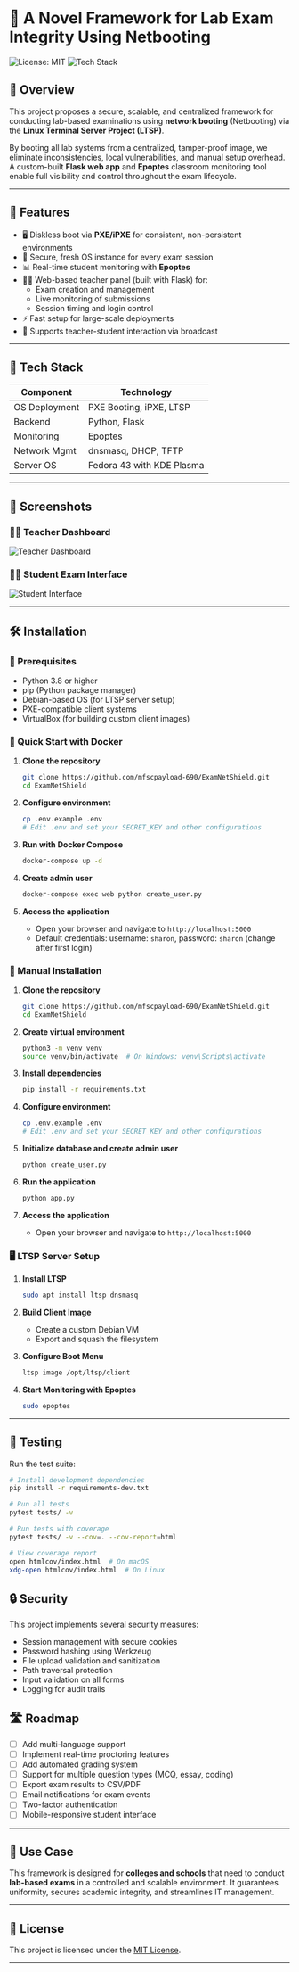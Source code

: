 # 🔐 A Novel Framework for Lab Exam Integrity Using Netbooting

![License: MIT](https://img.shields.io/badge/License-MIT-blue.svg)
![Tech Stack](https://img.shields.io/badge/TechStack-LTSP%2C%20PXE%2C%20Flask%2C%20Epoptes-informational)

## 📘 Overview

This project proposes a secure, scalable, and centralized framework for conducting lab-based examinations using **network booting** (Netbooting) via the **Linux Terminal Server Project (LTSP)**.

By booting all lab systems from a centralized, tamper-proof image, we eliminate inconsistencies, local vulnerabilities, and manual setup overhead. A custom-built **Flask web app** and **Epoptes** classroom monitoring tool enable full visibility and control throughout the exam lifecycle.

---

## 🚀 Features

- 🖥️ Diskless boot via **PXE/iPXE** for consistent, non-persistent environments
- 🔐 Secure, fresh OS instance for every exam session
- 📊 Real-time student monitoring with **Epoptes**
- 🧑‍🏫 Web-based teacher panel (built with Flask) for:
  - Exam creation and management
  - Live monitoring of submissions
  - Session timing and login control
- ⚡ Fast setup for large-scale deployments
- 💬 Supports teacher-student interaction via broadcast

---

## 🧰 Tech Stack

| Component       | Technology                      |
|----------------|----------------------------------|
| OS Deployment  | PXE Booting, iPXE, LTSP         |
| Backend        | Python, Flask                   |
| Monitoring     | Epoptes                         |
| Network Mgmt   | dnsmasq, DHCP, TFTP             |
| Server OS      | Fedora 43 with KDE Plasma             |

---

## 📸 Screenshots

### 👨‍🏫 Teacher Dashboard
![Teacher Dashboard](<img width="1548" height="1198" alt="image" src="https://github.com/user-attachments/assets/7ed5d78e-0b6a-4db7-84c1-4510f2f035c9" />)

### 👩‍🎓 Student Exam Interface
![Student Interface](<img width="1572" height="651" alt="image" src="https://github.com/user-attachments/assets/09a59185-944e-4ebf-b6bf-1ecd8bcffce6" />)



---

## 🛠️ Installation

### 📌 Prerequisites
- Python 3.8 or higher
- pip (Python package manager)
- Debian-based OS (for LTSP server setup)
- PXE-compatible client systems
- VirtualBox (for building custom client images)

### 🚀 Quick Start with Docker

1. **Clone the repository**
    ```bash
    git clone https://github.com/mfscpayload-690/ExamNetShield.git
    cd ExamNetShield
    ```

2. **Configure environment**
    ```bash
    cp .env.example .env
    # Edit .env and set your SECRET_KEY and other configurations
    ```

3. **Run with Docker Compose**
    ```bash
    docker-compose up -d
    ```

4. **Create admin user**
    ```bash
    docker-compose exec web python create_user.py
    ```

5. **Access the application**
    - Open your browser and navigate to `http://localhost:5000`
    - Default credentials: username: `sharon`, password: `sharon` (change after first login)

### 🐍 Manual Installation

1. **Clone the repository**
    ```bash
    git clone https://github.com/mfscpayload-690/ExamNetShield.git
    cd ExamNetShield
    ```

2. **Create virtual environment**
    ```bash
    python3 -m venv venv
    source venv/bin/activate  # On Windows: venv\Scripts\activate
    ```

3. **Install dependencies**
    ```bash
    pip install -r requirements.txt
    ```

4. **Configure environment**
    ```bash
    cp .env.example .env
    # Edit .env and set your SECRET_KEY and other configurations
    ```

5. **Initialize database and create admin user**
    ```bash
    python create_user.py
    ```

6. **Run the application**
    ```bash
    python app.py
    ```

7. **Access the application**
    - Open your browser and navigate to `http://localhost:5000`

### 🖥️ LTSP Server Setup

1. **Install LTSP**
    ```bash
    sudo apt install ltsp dnsmasq
    ```

2. **Build Client Image**
    - Create a custom Debian VM
    - Export and squash the filesystem

3. **Configure Boot Menu**
    ```bash
    ltsp image /opt/ltsp/client
    ```

4. **Start Monitoring with Epoptes**
    ```bash
    sudo epoptes
    ```

---

## 🧪 Testing

Run the test suite:
```bash
# Install development dependencies
pip install -r requirements-dev.txt

# Run all tests
pytest tests/ -v

# Run tests with coverage
pytest tests/ -v --cov=. --cov-report=html

# View coverage report
open htmlcov/index.html  # On macOS
xdg-open htmlcov/index.html  # On Linux
```

## 🔒 Security

This project implements several security measures:
- Session management with secure cookies
- Password hashing using Werkzeug
- File upload validation and sanitization
- Path traversal protection
- Input validation on all forms
- Logging for audit trails


## 🛣️ Roadmap

- [ ] Add multi-language support
- [ ] Implement real-time proctoring features
- [ ] Add automated grading system
- [ ] Support for multiple question types (MCQ, essay, coding)
- [ ] Export exam results to CSV/PDF
- [ ] Email notifications for exam events
- [ ] Two-factor authentication
- [ ] Mobile-responsive student interface

---

## 🎯 Use Case

This framework is designed for **colleges and schools** that need to conduct **lab-based exams** in a controlled and scalable environment. It guarantees uniformity, secures academic integrity, and streamlines IT management.


---

## 📄 License

This project is licensed under the [MIT License](LICENSE).

---
